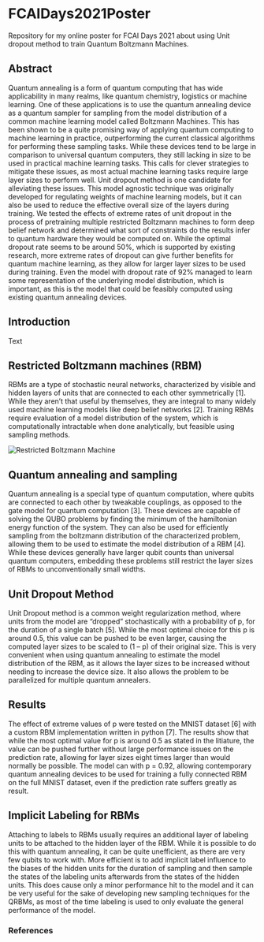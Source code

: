 # FCAIDays2021Poster

Repository for my online poster for FCAI Days 2021 about using Unit dropout method to train Quantum Boltzmann Machines.

## Abstract

Quantum annealing is a form of quantum computing that has wide applicability in many realms, like quantum chemistry, logistics or machine learning. One of these applications is to use the quantum annealing device as a quantum sampler for sampling from the model distribution of a common machine learning model called Boltzmann Machines. This has been shown to be a quite promising way of applying quantum computing to machine learning in practice, outperforming the current classical algorithms for performing these sampling tasks.
While these devices tend to be large in comparison to universal quantum computers, they still lacking in size to be used in practical machine learning tasks. This calls for clever strategies to mitigate these issues, as most actual machine learning tasks require large layer sizes to perform well. Unit dropout method is one candidate for alleviating these issues. This model agnostic technique was originally developed for regulating weights of machine learning models, but it can also be used to reduce the effective overall size of the layers during training.
We tested the effects of extreme rates of unit dropout in the process of pretraining multiple restricted Boltzmann machines to form deep belief network and determined what sort of constraints do the results infer to quantum hardware they would be computed on. While the optimal dropout rate seems to be around 50%, which is supported by existing research, more extreme rates of dropout can give further benefits for quantum machine learning, as they allow for larger layer sizes to be used during training. Even the model with dropout rate of 92% managed to learn some representation of the underlying model distribution, which is important, as this is the model that could be feasibly computed using existing quantum annealing devices. 

## Introduction

Text

## Restricted Boltzmann machines (RBM)

RBMs are a type of stochastic neural networks, characterized by visible and hidden layers of units that are connected to each other symmetrically [1]. While they aren’t that useful by themselves, they are integral to many widely used machine learning models like deep belief networks [2]. Training RBMs require evaluation of a model distribution of the system, which is computationally intractable when done analytically, but feasible using sampling methods.

![Restricted Boltzmann Machine](https://github.com/Ilmosal/FCAIDays2021Poster/pictures/bm.png?raw=true)

## Quantum annealing and sampling

Quantum annealing is a special type of quantum computation, where qubits are connected to each other by tweakable couplings, as opposed to the gate model for quantum computation [3]. These devices are capable of solving the QUBO problems by finding the minimum of the hamiltonian energy function of the system. They can also be used for efficiently sampling from the boltzmann distribution of the characterized problem, allowing them to be used to estimate the model distribution of a RBM [4]. While these devices generally have larger qubit counts than universal quantum computers, embedding these problems still restrict the layer sizes of RBMs to unconventionally small widths.

## Unit Dropout Method

Unit Dropout method is a common weight regularization method, where units from the model are “dropped” stochastically with a probability of p, for the duration of a single batch [5]. While the most optimal choice for this p is around 0.5, this value can be pushed to be even larger, causing the computed layer sizes to be scaled to (1 – p) of their original size. This is very convenient when using quantum annealing to estimate the model distribution of the RBM, as it allows the layer sizes to be increased without needing to increase the device size. It also allows the problem to be parallelized for multiple quantum annealers.

## Results

The effect of extreme values of p were tested on the MNIST dataset [6] with a custom RBM implementation written in python [7]. The results show that while the most optimal value for p is around 0.5 as stated in the litiature, the value can be pushed further without large performance issues on the prediction rate, allowing for layer sizes eight times larger than would normally be possible. The model can with p = 0.92, allowing contemporary quantum annealing devices to be used for training a fully connected RBM on the full MNIST dataset, even if the prediction rate suffers greatly as result.

## Implicit Labeling for RBMs

Attaching to labels to RBMs usually requires an additional layer of labeling units to be attached to the hidden layer of the RBM. While it is possible to do this with quantum annealing, it can be quite unefficient, as there are very few qubits to work with. More efficient is to add implicit label influence to the biases of the hidden units for the duration of sampling and then sample the states of the labeling units afterwards from the states of the hidden units. This does cause only a minor performance hit to the model and it can be very useful for the sake of developing new sampling techniques for the QRBMs, as most of the time labeling is used to only evaluate the general performance of the model.

### References
